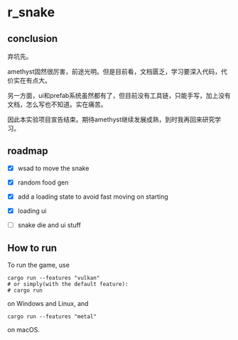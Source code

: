 # r_snake

## conclusion

弃坑先。

amethyst固然很厉害，前途光明。但是目前看，文档匮乏，学习要深入代码，代价实在有点大。

另一方面，ui和prefab系统虽然都有了，但目前没有工具链，只能手写，加上没有文档，怎么写也不知道。实在痛苦。

因此本实验项目宣告结束。期待amethyst继续发展成熟，到时我再回来研究学习。

## roadmap

* [x] wsad to move the snake
* [x] random food gen
* [x] add a loading state to avoid fast moving on starting
* [x] loading ui
* [ ] snake die and ui stuff


## How to run

To run the game, use

```
cargo run --features "vulkan"
# or simply(with the default feature):
# cargo run
```

on Windows and Linux, and

```
cargo run --features "metal"
```

on macOS.
